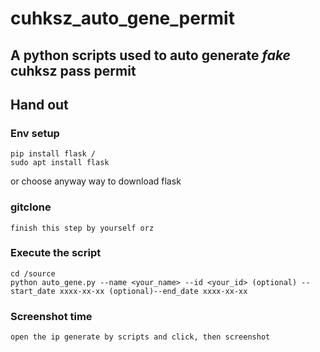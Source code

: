 
# cuhksz_auto_gene_permit
A python scripts used to auto generate *fake* cuhksz pass permit
---

## Hand out


### Env setup
```
pip install flask /
sudo apt install flask
```

or choose anyway way to download flask

### gitclone

```
finish this step by yourself orz 
```

### Execute the script

```
cd /source
python auto_gene.py --name <your_name> --id <your_id> (optional) --start_date xxxx-xx-xx (optional)--end_date xxxx-xx-xx
```

### Screenshot time
``` open the ip generate by scripts and click, then screenshot ```
